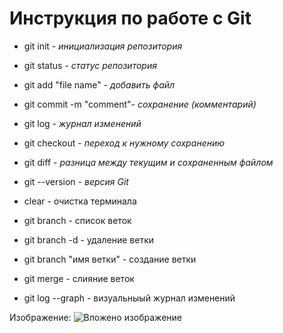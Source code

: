 # Инструкция по работе с Git

* git init - *инициализация репозитория*

* git status - *статус репозитория*

* git add "file name" - *добавить файл*

* git commit -m "comment"- *сохранение (комментарий)*

* git log - *журнал изменений*

* git checkout - *переход к нужному сохранению*

* git diff - *разница между текущим и сохраненным файлом*

* git --version - *версия Git*

* clear - очистка терминала

* git branch - список веток

* git branch -d - удаление ветки

* git branch "имя ветки" - создание ветки

* git merge - слияние веток

* git log --graph - визуальныый журнал изменений




Изображение:
![Вложено изображение](comments.jpg)